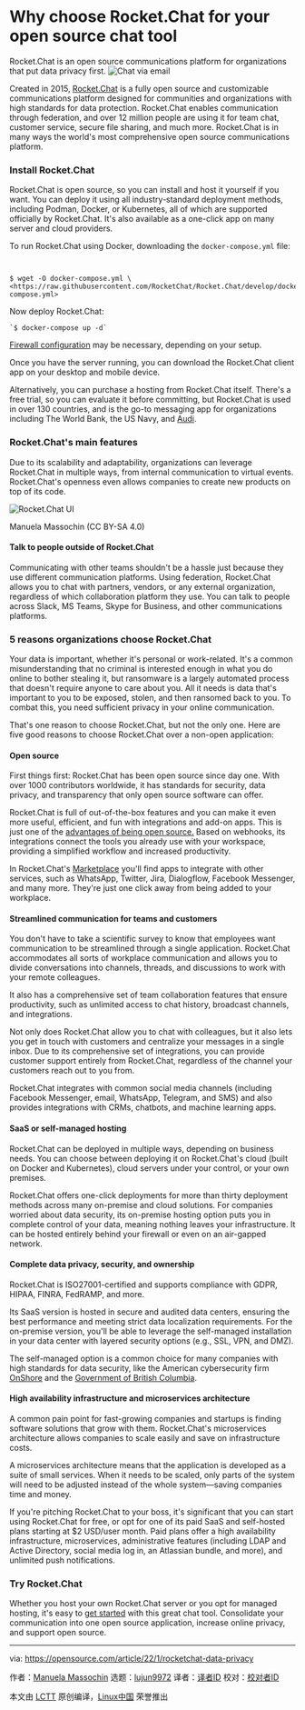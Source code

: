 [#]: subject: "Why choose Rocket.Chat for your open source chat tool"
[#]: via: "https://opensource.com/article/22/1/rocketchat-data-privacy"
[#]: author: "Manuela Massochin https://opensource.com/users/manuela-massochin"
[#]: collector: "lujun9972"
[#]: translator: " "
[#]: reviewer: " "
[#]: publisher: " "
[#]: url: " "

Why choose Rocket.Chat for your open source chat tool
======
Rocket.Chat is an open source communications platform for organizations
that put data privacy first.
![Chat via email][1]

Created in 2015, [Rocket.Chat][2] is a fully open source and customizable communications platform designed for communities and organizations with high standards for data protection. Rocket.Chat enables communication through federation, and over 12 million people are using it for team chat, customer service, secure file sharing, and much more. Rocket.Chat is in many ways the world's most comprehensive open source communications platform.

### Install Rocket.Chat

Rocket.Chat is open source, so you can install and host it yourself if you want. You can deploy it using all industry-standard deployment methods, including Podman, Docker, or Kubernetes, all of which are supported officially by Rocket.Chat. It's also available as a one-click app on many server and cloud providers.

To run Rocket.Chat using Docker, downloading the `docker-compose.yml` file:


```


$ wget -O docker-compose.yml \
<https://raw.githubusercontent.com/RocketChat/Rocket.Chat/develop/docker-compose.yml>

```

Now deploy Rocket.Chat:


```
`$ docker-compose up -d`
```

[Firewall configuration][3] may be necessary, depending on your setup.

Once you have the server running, you can download the Rocket.Chat client app on your desktop and mobile device.

Alternatively, you can purchase a hosting from Rocket.Chat itself. There's a free trial, so you can evaluate it before committing, but Rocket.Chat is used in over 130 countries, and is the go-to messaging app for organizations including The World Bank, the US Navy, and [Audi][4].

### Rocket.Chat's main features

Due to its scalability and adaptability, organizations can leverage Rocket.Chat in multiple ways, from internal communication to virtual events. Rocket.Chat's openness even allows companies to create new products on top of its code.

![Rocket.Chat UI][5]

Manuela Massochin (CC BY-SA 4.0)

#### Talk to people outside of Rocket.Chat

Communicating with other teams shouldn't be a hassle just because they use different communication platforms. Using federation, Rocket.Chat allows you to chat with partners, vendors, or any external organization, regardless of which collaboration platform they use. You can talk to people across Slack, MS Teams, Skype for Business, and other communications platforms.

### 5 reasons organizations choose Rocket.Chat

Your data is important, whether it's personal or work-related. It's a common misunderstanding that no criminal is interested enough in what you do online to bother stealing it, but ransomware is a largely automated process that doesn't require anyone to care about you. All it needs is data that's important to you to be exposed, stolen, and then ransomed back to you. To combat this, you need sufficient privacy in your online communication.

That's one reason to choose Rocket.Chat, but not the only one. Here are five good reasons to choose Rocket.Chat over a non-open application:

#### Open source

First things first: Rocket.Chat has been open source since day one. With over 1000 contributors worldwide, it has standards for security, data privacy, and transparency that only open source software can offer.

Rocket.Chat is full of out-of-the-box features and you can make it even more useful, efficient, and fun with integrations and add-on apps. This is just one of the [advantages of being open source.][6] Based on webhooks, its integrations connect the tools you already use with your workspace, providing a simplified workflow and increased productivity.

In Rocket.Chat's [Marketplace][7] you'll find apps to integrate with other services, such as WhatsApp, Twitter, Jira, Dialogflow, Facebook Messenger, and many more. They're just one click away from being added to your workplace.

#### Streamlined communication for teams and customers

You don't have to take a scientific survey to know that employees want communication to be streamlined through a single application. Rocket.Chat accommodates all sorts of workplace communication and allows you to divide conversations into channels, threads, and discussions to work with your remote colleagues.

It also has a comprehensive set of team collaboration features that ensure productivity, such as unlimited access to chat history, broadcast channels, and integrations.

Not only does Rocket.Chat allow you to chat with colleagues, but it also lets you get in touch with customers and centralize your messages in a single inbox. Due to its comprehensive set of integrations, you can provide customer support entirely from Rocket.Chat, regardless of the channel your customers reach out to you from.

Rocket.Chat integrates with common social media channels (including Facebook Messenger, email, WhatsApp, Telegram, and SMS) and also provides integrations with CRMs, chatbots, and machine learning apps.

#### SaaS or self-managed hosting

Rocket.Chat can be deployed in multiple ways, depending on business needs. You can choose between deploying it on Rocket.Chat's cloud (built on Docker and Kubernetes), cloud servers under your control, or your own premises.

Rocket.Chat offers one-click deployments for more than thirty deployment methods across many on-premise and cloud solutions. For companies worried about data security, its on-premise hosting option puts you in complete control of your data, meaning nothing leaves your infrastructure. It can be hosted entirely behind your firewall or even on an air-gapped network.

#### Complete data privacy, security, and ownership

Rocket.Chat is ISO27001-certified and supports compliance with GDPR, HIPAA, FINRA, FedRAMP, and more.

Its SaaS version is hosted in secure and audited data centers, ensuring the best performance and meeting strict data localization requirements. For the on-premise version, you'll be able to leverage the self-managed installation in your data center with layered security options (e.g., SSL, VPN, and DMZ).

The self-managed option is a common choice for many companies with high standards for data security, like the American cybersecurity firm [OnShore][8] and the [Government of British Columbia][9].

#### High availability infrastructure and microservices architecture

A common pain point for fast-growing companies and startups is finding software solutions that grow with them. Rocket.Chat's microservices architecture allows companies to scale easily and save on infrastructure costs.

A microservices architecture means that the application is developed as a suite of small services. When it needs to be scaled, only parts of the system will need to be adjusted instead of the whole system—saving companies time and money.

If you're pitching Rocket.Chat to your boss, it's significant that you can start using Rocket.Chat for free, or opt for one of its paid SaaS and self-hosted plans starting at $2 USD/user month. Paid plans offer a high availability infrastructure, microservices, administrative features (including LDAP and Active Directory, social media log in, an Atlassian bundle, and more), and unlimited push notifications.

### Try Rocket.Chat

Whether you host your own Rocket.Chat server or you opt for managed hosting, it's easy to [get started][10] with this great chat tool. Consolidate your communication into one open source application, increase online privacy, and support open source.

--------------------------------------------------------------------------------

via: https://opensource.com/article/22/1/rocketchat-data-privacy

作者：[Manuela Massochin][a]
选题：[lujun9972][b]
译者：[译者ID](https://github.com/译者ID)
校对：[校对者ID](https://github.com/校对者ID)

本文由 [LCTT](https://github.com/LCTT/TranslateProject) 原创编译，[Linux中国](https://linux.cn/) 荣誉推出

[a]: https://opensource.com/users/manuela-massochin
[b]: https://github.com/lujun9972
[1]: https://opensource.com/sites/default/files/styles/image-full-size/public/lead-images/email_chat_communication_message.png?itok=LKjiLnQu (Chat via email)
[2]: http://rocket.chat/
[3]: https://www.redhat.com/sysadmin/secure-linux-network-firewall-cmd
[4]: https://rocket.chat/customer-stories/audi
[5]: https://opensource.com/sites/default/files/rocket-chat-ui.png (Rocket.Chat UI)
[6]: https://rocket.chat/blog/open-source-software-advantages
[7]: https://rocket.chat/marketplace
[8]: https://pt-br.rocket.chat/customer-stories/onshore
[9]: https://pt-br.rocket.chat/customer-stories/government-of-british-columbia
[10]: https://rocket.chat/install
